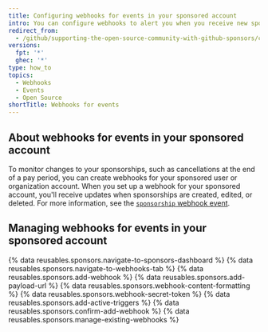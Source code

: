 ```yaml
---
title: Configuring webhooks for events in your sponsored account
intro: You can configure webhooks to alert you when you receive new sponsorships or existing sponsors make changes to their sponsorships.
redirect_from:
  - /github/supporting-the-open-source-community-with-github-sponsors/configuring-webhooks-for-events-in-your-sponsored-account
versions:
  fpt: '*'
  ghec: '*'
type: how_to
topics:
  - Webhooks
  - Events
  - Open Source
shortTitle: Webhooks for events
---
```


## About webhooks for events in your sponsored account

To monitor changes to your sponsorships, such as cancellations at the end of a pay period, you can create webhooks for your sponsored user or organization account. When you set up a webhook for your sponsored account, you'll receive updates when sponsorships are created, edited, or deleted. For more information, see the [`sponsorship` webhook event](/webhooks/event-payloads/#sponsorship).

## Managing webhooks for events in your sponsored account

{% data reusables.sponsors.navigate-to-sponsors-dashboard %}
{% data reusables.sponsors.navigate-to-webhooks-tab %}
{% data reusables.sponsors.add-webhook %}
{% data reusables.sponsors.add-payload-url %}
{% data reusables.sponsors.webhook-content-formatting %}
{% data reusables.sponsors.webhook-secret-token %}
{% data reusables.sponsors.add-active-triggers %}
{% data reusables.sponsors.confirm-add-webhook %}
{% data reusables.sponsors.manage-existing-webhooks %}
